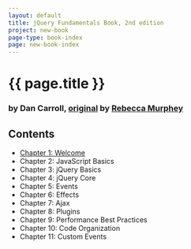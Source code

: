 ```yaml
---
layout: default
title: jQuery Fundamentals Book, 2nd edition
project: new-book
page-type: book-index
page: new-book-index
---
```


# {{ page.title }}

### by Dan Carroll, [original](http://jqfundamentals.com/legacy/) by [Rebecca Murphey](http://rmurphey.com/)

## Contents

<ul id="contents-list">
  <li><a href="/book/ch01-welcome.html">Chapter 1: Welcome</a></li>
  <li>Chapter 2: JavaScript Basics</li>
  <li>Chapter 3: jQuery Basics</li>
  <li>Chapter 4: jQuery Core</li>
  <li>Chapter 5: Events</li>
  <li>Chapter 6: Effects</li>
  <li>Chapter 7: Ajax</li>
  <li>Chapter 8: Plugins</li>
  <li>Chapter 9: Performance Best Practices</li>
  <li>Chapter 10: Code Organization</li>
  <li>Chapter 11: Custom Events</li>
</ul>

